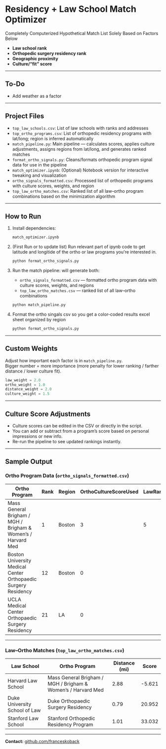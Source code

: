 # Residency + Law School Match Optimizer

Completely Computerized Hypothetical Match List Solely Based on Factors Below

- **Law school rank**  
- **Orthopedic surgery residency rank**  
- **Geographic proximity**  
- **Culture/“fit” score**  

---

## To-Do
- Add weather as a factor  

---

## Project Files

- `top_law_schools.csv`: List of law schools with ranks and addresses  
- `top_ortho_programs.csv`: List of orthopedic residency programs with lat/long; region is inferred automatically  
- `match_pipeline.py`: Main pipeline — calculates scores, applies culture adjustments, assigns regions from lat/long, and generates ranked matches  
- `format_ortho_signals.py`: Cleans/formats orthopedic program signal data for use in the pipeline  
- `match_optimizer.ipynb`: (Optional) Notebook version for interactive tweaking and visualization  
- `ortho_signals_formatted.csv`: Processed list of orthopedic programs with culture scores, weights, and region  
- `top_law_ortho_matches.csv`: Ranked list of all law–ortho program combinations based on the minimization algorithm  

---

## How to Run

1. Install dependencies:  

   ```bash
   match_optimizer.ipynb
   ```

2. (First Run or to update list) Run relevant part of ipynb code to get latitude and longitide of the ortho or law programs you're interested in.

   ```bash
   python format_ortho_signals.py
   ```

4. Run the match pipeline:  will generate both:
   - `ortho_signals_formatted.csv` — formatted ortho program data with culture scores, weights, and regions
   - `top_law_ortho_matches.csv` — ranked list of all law–ortho combinations

   ```bash
   python match_pipeline.py
   ```

5. Format the ortho singals csv so you get a color-coded results excel sheet organized by region 
   ```bash
   python format_ortho_signals.py
   ```

---

## Custom Weights

Adjust how important each factor is in `match_pipeline.py`.  
Bigger number = more importance (more penalty for lower ranking / farther distance / lower culture fit).  

```python
law_weight = 2.0
ortho_weight = 1.0
distance_weight = 2.0
culture_weight = 1.5
```

---

## Culture Score Adjustments

- Culture scores can be edited in the CSV or directly in the script.  
- You can add or subtract from a program’s score based on personal impressions or new info.  
- Re-run the pipeline to see updated rankings instantly.  

---

## Sample Output

### Ortho Program Data (`ortho_signals_formatted.csv`)

| Ortho Program | Rank | Region | OrthoCultureScoreUsed | LawRankWeight | OrthoRankWeight | DistWeight | CultureWeight |
|---------------|------|--------|-----------------------|---------------|-----------------|------------|---------------|
| Mass General Brigham / MGH / Brigham & Women’s / Harvard Med | 1 | Boston | 3 | 5 | 1 | 5 | 10 |
| Boston University Medical Center Orthopaedic Surgery Residency | 12 | Boston | 0 |   |   |   |   |
| UCLA Medical Center Orthopaedic Surgery Residency | 21 | LA | 0 |   |   |   |   |

---

### Law–Ortho Matches (`top_law_ortho_matches.csv`)

| Law School | Ortho Program | Distance (mi) | Score |
|------------|---------------|---------------|-------|
| Harvard Law School | Mass General Brigham / MGH / Brigham & Women’s / Harvard Med | 2.88 | -5.621 |
| Duke University School of Law | Duke Orthopaedic Surgery Residency | 0.79 | 20.952 |
| Stanford Law School | Stanford Orthopedic Residency Program | 1.01 | 33.032 |
---

**Contact:** [github.com/franceskoback](https://github.com/franceskoback)
